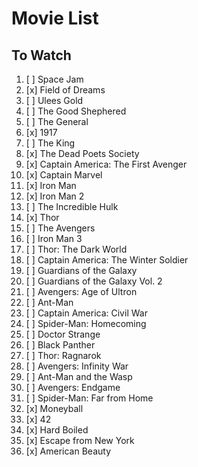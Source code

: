 # Movie List

## To Watch

1. [ ] Space Jam
1. [x] Field of Dreams
1. [ ] Ulees Gold
1. [ ] The Good Shephered
1. [ ] The General
1. [x] 1917
1. [ ] The King
1. [x] The Dead Poets Society
1. [x] Captain America: The First Avenger
1. [x] Captain Marvel
1. [x] Iron Man
1. [x] Iron Man 2
1. [ ] The Incredible Hulk
1. [x] Thor
1. [ ] The Avengers
1. [ ] Iron Man 3
1. [ ] Thor: The Dark World
1. [ ] Captain America: The Winter Soldier
1. [ ] Guardians of the Galaxy
1. [ ] Guardians of the Galaxy Vol. 2 
1. [ ] Avengers: Age of Ultron
1. [ ] Ant-Man
1. [ ] Captain America: Civil War
1. [ ] Spider-Man: Homecoming
1. [ ] Doctor Strange
1. [ ] Black Panther
1. [ ] Thor: Ragnarok
1. [ ] Avengers: Infinity War
1. [ ] Ant-Man and the Wasp
1. [ ] Avengers: Endgame
1. [ ] Spider-Man: Far from Home
1. [x] Moneyball
1. [x] 42
1. [x] Hard Boiled
1. [x] Escape from New York
1. [x] American Beauty
